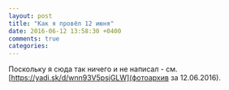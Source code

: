 ```yaml
---
layout: post
title: "Как я провёл 12 июня"
date: 2016-06-12 13:58:30 +0400
comments: true
categories: 
---
```

Поскольку я сюда так ничего и не написал - см. [https://yadi.sk/d/wnn93V5psjGLW](фотоархив за 12.06.2016).